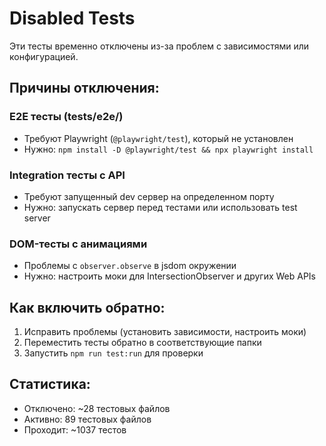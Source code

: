 # Disabled Tests

Эти тесты временно отключены из-за проблем с зависимостями или конфигурацией.

## Причины отключения:

### E2E тесты (tests/e2e/)
- Требуют Playwright (`@playwright/test`), который не установлен
- Нужно: `npm install -D @playwright/test && npx playwright install`

### Integration тесты с API
- Требуют запущенный dev сервер на определенном порту
- Нужно: запускать сервер перед тестами или использовать test server

### DOM-тесты с анимациями
- Проблемы с `observer.observe` в jsdom окружении
- Нужно: настроить моки для IntersectionObserver и других Web APIs

## Как включить обратно:

1. Исправить проблемы (установить зависимости, настроить моки)
2. Переместить тесты обратно в соответствующие папки
3. Запустить `npm run test:run` для проверки

## Статистика:

- Отключено: ~28 тестовых файлов
- Активно: 89 тестовых файлов
- Проходит: ~1037 тестов
